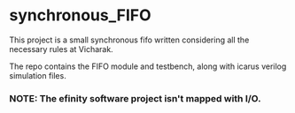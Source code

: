 # synchronous_FIFO
This project is a small synchronous fifo written considering all the necessary rules at Vicharak.

The repo contains the FIFO module and testbench, along with icarus verilog simulation files.

### NOTE: The efinity software project isn't mapped with I/O.
